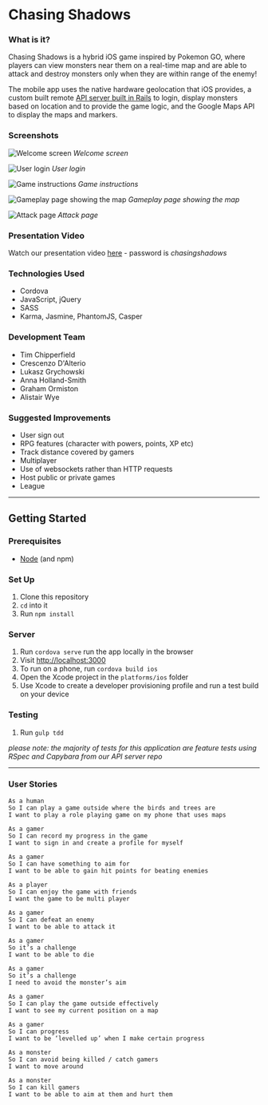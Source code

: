 # Chasing Shadows

### What is it?
Chasing Shadows is a hybrid iOS game inspired by Pokemon GO, where players can view monsters near them on a real-time map and are able to attack and destroy monsters only when they are within range of the enemy!

The mobile app uses the native hardware geolocation that iOS provides, a custom built remote [API server built in Rails](https://github.com/gtormiston/chasing_shadows_api_server/) to login, display monsters based on location and to provide the game logic, and the Google Maps API to display the maps and markers.

### Screenshots
![Welcome screen](/screenshots/screen-1.jpg)
_Welcome screen_

![User login](/screenshots/screen-2.jpg)
_User login_

![Game instructions](/screenshots/screen-3.jpg)
_Game instructions_

![Gameplay page showing the map](/screenshots/screen-4.jpg)
_Gameplay page showing the map_

![Attack page](/screenshots/screen-5.jpg)
_Attack page_

### Presentation Video
Watch our presentation video [here](https://vimeo.com/177813947) - password is *chasingshadows*

### Technologies Used
+ Cordova
+ JavaScript, jQuery
+ SASS
+ Karma, Jasmine, PhantomJS, Casper

### Development Team
+ Tim Chipperfield
+ Crescenzo D'Alterio
+ Lukasz Grychowski
+ Anna Holland-Smith
+ Graham Ormiston
+ Alistair Wye

### Suggested Improvements
+ User sign out
+ RPG features (character with powers, points, XP etc)
+ Track distance covered by gamers
+ Multiplayer
+ Use of websockets rather than HTTP requests
+ Host public or private games
+ League

---

## Getting Started

### Prerequisites
- [Node](https://nodejs.org/en/) (and npm)

### Set Up
1. Clone this repository
2. `cd` into it
3. Run `npm install`

### Server
1. Run `cordova serve` run the app locally in the browser
2. Visit [http://localhost:3000](http://localhost:3000)
3. To run on a phone, run `cordova build ios`
4. Open the Xcode project in the `platforms/ios` folder
5. Use Xcode to create a developer provisioning profile and run a test build on your device

### Testing
1. Run `gulp tdd`

*please note: the majority of tests for this application are feature tests using RSpec and Capybara from our API server repo*

---

### User Stories

```text
As a human
So I can play a game outside where the birds and trees are
I want to play a role playing game on my phone that uses maps
```

```text
As a gamer
So I can record my progress in the game
I want to sign in and create a profile for myself
```

```text
As a gamer
So I can have something to aim for
I want to be able to gain hit points for beating enemies
```

```text
As a player
So I can enjoy the game with friends
I want the game to be multi player
```

```text
As a gamer
So I can defeat an enemy
I want to be able to attack it
```

```text
As a gamer
So it’s a challenge
I want to be able to die
```

```text
As a gamer
So it’s a challenge
I need to avoid the monster’s aim
```

```text
As a gamer
So I can play the game outside effectively
I want to see my current position on a map
```

```text
As a gamer
So I can progress
I want to be ‘levelled up’ when I make certain progress
```

```text
As a monster
So I can avoid being killed / catch gamers
I want to move around
```

```text
As a monster
So I can kill gamers
I want to be able to aim at them and hurt them
```
